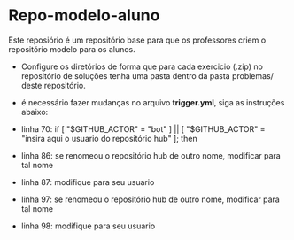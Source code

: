 # Repo-modelo-aluno

Este reposiório é um repositório base para que os professores criem o repositório modelo para os alunos.

- Configure os diretórios de forma que para cada exercicio (.zip) no repositório de soluções tenha uma pasta dentro da pasta problemas/ deste repositório.

-  é necessário fazer mudanças no arquivo **trigger.yml**, siga as instruções abaixo:
  - linha 70: if [ "$GITHUB_ACTOR" = "bot" ] || [ "$GITHUB_ACTOR" = "insira aqui o usuario do repositório hub" ]; then
  - linha 86: se renomeou o repositório hub de outro nome, modificar para tal nome
  - linha 87: modifique para seu usuario
  - linha 97: se renomeou o repositório hub de outro nome, modificar para tal nome
  - linha 98: modifique para seu usuario


